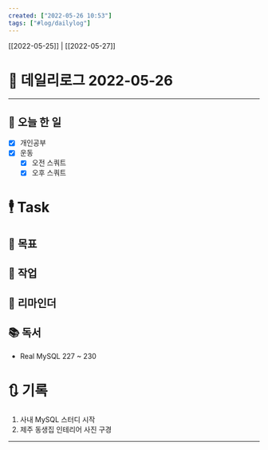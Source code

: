 ```yaml
---
created: ["2022-05-26 10:53"]
tags: ["#log/dailylog"]
---
```


[[2022-05-25]] | [[2022-05-27]]


# 📅 데일리로그  2022-05-26

---
## 🔷 오늘 한 일
- [x] 개인공부
- [x] 운동
	- [x] 오전 스쿼트
	- [x] 오후 스쿼트

# 🕴 Task
## 🎯 목표

## 🚀 작업

## 📕 리마인더
 
## 📚 독서
- Real MySQL 227 ~ 230

# 🔃 기록
1.  사내 MySQL 스터디 시작
2. 제주 동생집 인테리어 사진 구경
---
